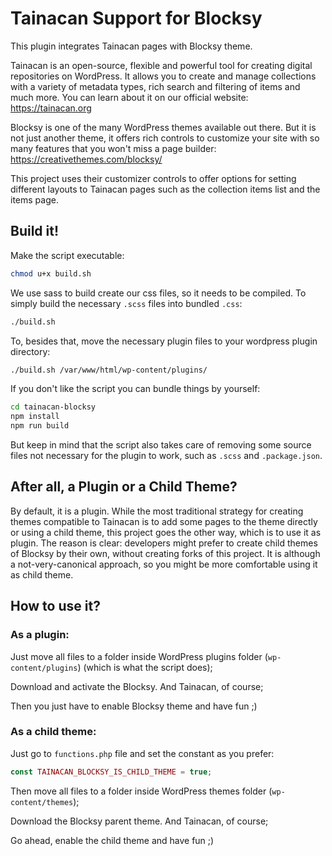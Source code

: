 # Tainacan Support for Blocksy

This plugin integrates Tainacan pages with Blocksy theme.

Tainacan is an open-source, flexible and powerful tool for creating digital repositories on WordPress. It allows you to create and manage collections with a variety of metadata types, rich search and filtering of items and much more. You can learn about it on our official website: https://tainacan.org

Blocksy is one of the many WordPress themes available out there. But it is not just another theme, it offers rich controls to customize your site with so many features that you won't miss a page builder: https://creativethemes.com/blocksy/

This project uses their customizer controls to offer options for setting different layouts to Tainacan pages such as the collection items list and the items page.

## Build it!

Make the script executable:

```sh
chmod u+x build.sh
```

We use sass to build create our css files, so it needs to be compiled. To simply build the necessary `.scss` files into bundled `.css`:

```sh
./build.sh
```

To, besides that, move the necessary plugin files to your wordpress plugin directory:

```sh
./build.sh /var/www/html/wp-content/plugins/
```

If you don't like the script you can bundle things by yourself:

```sh
cd tainacan-blocksy
npm install
npm run build
```

But keep in mind that the script also takes care of removing some source files not necessary for the plugin to work, such as `.scss` and `.package.json`.

## After all, a Plugin or a Child Theme?

By default, it is a plugin. While the most traditional strategy for creating themes compatible to Tainacan is to add some pages to the theme directly or using a child theme, this project goes the other way, which is to use it as plugin. The reason is clear: developers might prefer to create child themes of Blocksy by their own, without creating forks of this project. It is although a not-very-canonical approach, so you might be more comfortable using it as child theme.

## How to use it?

### As a plugin:

Just move all files to a folder inside WordPress plugins folder (`wp-content/plugins`) (which is what the script does);

Download and activate the Blocksy. And Tainacan, of course;

Then you just have to enable Blocksy theme and have fun ;)

### As a child theme:

Just go to `functions.php` file and set the constant as you prefer:

```php
const TAINACAN_BLOCKSY_IS_CHILD_THEME = true;
```

Then move all files to a folder inside WordPress themes folder (`wp-content/themes`);

Download the Blocksy parent theme. And Tainacan, of course;

Go ahead, enable the child theme and have fun ;)

